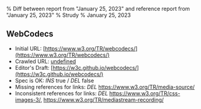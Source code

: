 % Diff between report from "January 25, 2023" and reference report from "January 25, 2023"
% Strudy
% January 25, 2023

## WebCodecs

- Initial URL: [https://www.w3.org/TR/webcodecs/](https://www.w3.org/TR/webcodecs/)
- Crawled URL: [undefined](undefined)
- Editor's Draft: [https://w3c.github.io/webcodecs/](https://w3c.github.io/webcodecs/)
- Spec is OK: *INS* true / *DEL* false
- Missing references for links: *DEL* https://www.w3.org/TR/media-source/
- Inconsistent references for links: *DEL* https://www.w3.org/TR/css-images-3/, https://www.w3.org/TR/mediastream-recording/



